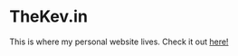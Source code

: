TheKev.in
=========

This is where my personal website lives. Check it out [here!](http://thekev.in)
